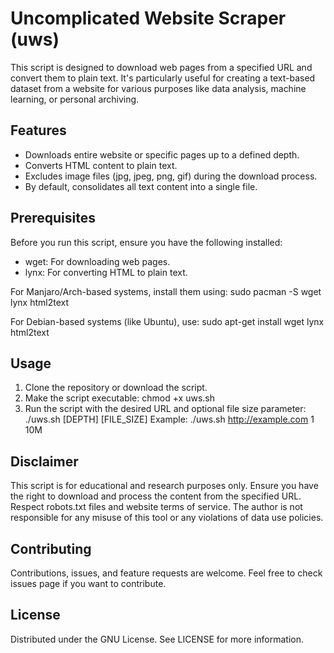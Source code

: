 # Uncomplicated Website Scraper (uws)

This script is designed to download web pages from a specified URL and convert them to plain text. It's particularly useful for creating a text-based dataset from a website for various purposes like data analysis, machine learning, or personal archiving.

## Features

- Downloads entire website or specific pages up to a defined depth.
- Converts HTML content to plain text.
- Excludes image files (jpg, jpeg, png, gif) during the download process.
- By default, consolidates all text content into a single file.

## Prerequisites

Before you run this script, ensure you have the following installed:
- wget: For downloading web pages.
- lynx: For converting HTML to plain text.

For Manjaro/Arch-based systems, install them using:
sudo pacman -S wget lynx html2text

For Debian-based systems (like Ubuntu), use:
sudo apt-get install wget lynx html2text

## Usage

1. Clone the repository or download the script.
2. Make the script executable:
   chmod +x uws.sh
3. Run the script with the desired URL and optional file size parameter:
   ./uws.sh <URL> [DEPTH] [FILE_SIZE]
   Example:
   ./uws.sh http://example.com 1 10M

## Disclaimer

This script is for educational and research purposes only. Ensure you have the right to download and process the content from the specified URL. Respect robots.txt files and website terms of service. The author is not responsible for any misuse of this tool or any violations of data use policies.

## Contributing

Contributions, issues, and feature requests are welcome. Feel free to check issues page if you want to contribute.

## License

Distributed under the GNU License. See LICENSE for more information.


